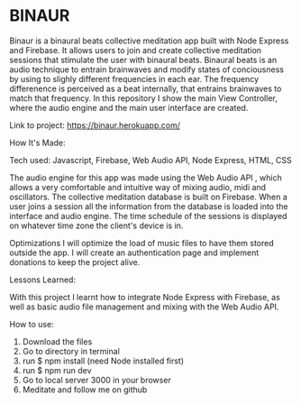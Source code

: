 # BINAUR

Binaur is a binaural beats collective meditation app built with Node Express and Firebase. It allows users to join and create collective meditation sessions that stimulate the user with binaural beats. Binaural beats is an audio technique to entrain brainwaves and modify states of conciousness by using to slighly different frequencies in each ear. The frequency differenence is perceived as a beat internally, that entrains brainwaves to match that frequency. In this repository I show the main View Controller, where the audio engine and the main user interface are created.

Link to project: https://binaur.herokuapp.com/

How It's Made:

Tech used: Javascript, Firebase, Web Audio API, Node Express, HTML, CSS

The audio engine for this app was made using the Web Audio API , which allows a very comfortable and intuitive way of mixing audio, midi and oscillators. The collective meditation database is built on Firebase. When a user joins a session all the information from the database is loaded into the interface and audio engine. The time schedule of the sessions is displayed on whatever time zone the client's device is in.

Optimizations
I will optimize the load of music files to have them stored outside the app. I will create an authentication page and implement donations to keep the project alive.

Lessons Learned:

With this project I learnt how to integrate Node Express with Firebase, as well as basic audio file management and mixing with the Web Audio API.

How to use:

1. Download the files
2. Go to directory in terminal
3. run $ npm install (need Node installed first)
4. run $ npm run dev
5. Go to local server 3000 in your browser
6. Meditate and follow me on github
